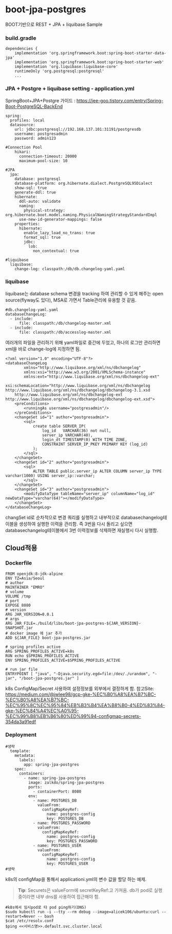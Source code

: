 # boot-jpa-postgres
BOOT기반으로 REST + JPA + liquibase Sample
### build.gradle
```
dependencies {
    implementation 'org.springframework.boot:spring-boot-starter-data-jpa'
    implementation 'org.springframework.boot:spring-boot-starter-web'
    implementation 'org.liquibase:liquibase-core'
    runtimeOnly 'org.postgresql:postgresql'
    ...
```
### JPA + Postgre + liquibase setting - application.yml
SpringBoot+JPA+Postgre 가이드 : https://jee-goo.tistory.com/entry/Spring-Boot-PostgreSQL-BackEnd
```
spring:
  profiles: local
  datasource:
    url: jdbc:postgresql://192.168.137.101:31191/postgresdb
    username: postgresadmin
    password: admin123

#Connection Pool
    hikari:
      connection-timeout: 20000
      maximum-pool-size: 10

#JPA
  jpa:
    database: postgresql
    database-platform: org.hibernate.dialect.PostgreSQL95Dialect
    show-sql: true
    generate-ddl: true
    hibernate:
      ddl-auto: validate
      naming:
        physical-strategy: org.hibernate.boot.model.naming.PhysicalNamingStrategyStandardImpl
      use-new-id-generator-mappings: false
    properties:
      hibernate:
        enable_lazy_load_no_trans: true
        format_sql: true
        jdbc:
          lob:
            non_contextual: true

#liquibase
  liquibase:
    change-log: classpath:/db/db.changelog-yaml.yaml
```
### liquibase
liquibase는 database schema 변경을 tracking 하여 관리할 수 있게 해주는 open source(flyway도 있다), MSA로 가면서 Table관리에 유용할 것 같음.
```
#db.changelog-yaml.yaml
databaseChangeLog:
  - include:
      file: classpath:/db/changelog-master.xml
  - include:
      file: classpath:/db/accesslog-master.xml
```
여러개의 파일을 관리하기 위해 yaml파일로 중간에 두었고, 하나의 로그만 관리하면 xml을 바로 change-log에 지정하면 됨.
```
<?xml version="1.0" encoding="UTF-8"?>
<databaseChangeLog
        xmlns="http://www.liquibase.org/xml/ns/dbchangelog"
        xmlns:xsi="http://www.w3.org/2001/XMLSchema-instance"
        xmlns:ext="http://www.liquibase.org/xml/ns/dbchangelog-ext"
        xsi:schemaLocation="http://www.liquibase.org/xml/ns/dbchangelog http://www.liquibase.org/xml/ns/dbchangelog/dbchangelog-3.1.xsd
    http://www.liquibase.org/xml/ns/dbchangelog-ext http://www.liquibase.org/xml/ns/dbchangelog/dbchangelog-ext.xsd">
    <preConditions>
        <runningAs username="postgresadmin"/>
    </preConditions>
    <changeSet id="1" author="postgresadmin">
        <sql>
            create table SERVER_IP(
                log_id   VARCHAR(36) not null,
                server_ip VARCHAR(40),
                login_dt TIMESTAMP(0) WITH TIME ZONE,
                CONSTRAINT SERVER_IP_PKEY PRIMARY KEY (log_id)
            );
        </sql>
    </changeSet>
    <changeSet id="2" author="postgresadmin">
        <sql>
            ALTER TABLE public.server_ip ALTER COLUMN server_ip TYPE varchar(1000) USING server_ip::varchar;
        </sql>
    </changeSet>
    <changeSet id="3" author="postgresadmin">
        <modifyDataType tableName="server_ip" columnName="log_id" newDataType="varchar(64)"></modifyDataType>
    </changeSet>
</databaseChangeLog>
```
changSet id로 순차적으로 변경 쿼리를 실행하고 내부적으로 databasechangelog테이블을 생성하여 실행한 이력을 관리함.
즉 3번을 다시 돌리고 싶으면 databasechangelog테이블에서 3번 이력정보를 삭제하면 재실행시 다시 실행함.
## Cloud적용
### Dockerfile
```
FROM openjdk:8-jdk-alpine
ENV TZ=Asia/Seoul
# author
MAINTAINER "EMRO"
# volume
VOLUME /tmp
# port
EXPOSE 8080
# version
ARG JAR_VERSION=0.0.1
# args
ARG JAR_FILE=./build/libs/boot-jpa-postgres-${JAR_VERSION}-SNAPSHOT.jar
# docker image 에 jar 추가
ADD ${JAR_FILE} boot-jpa-postgres.jar

# spring profiles active
ARG SPRING_PROFILES_ACTIVE=k8s
RUN echo $SPRING_PROFILES_ACTIVE
ENV SPRING_PROFILES_ACTIVE=$SPRING_PROFILES_ACTIVE

# run jar file
ENTRYPOINT [ "java", "-Djava.security.egd=file:/dev/./urandom", "-jar", "/boot-jpa-postgres.jar" ]
```
k8s ConfigMap/Secret 사용하여 설정정보를 외부에서 결정하게 함.
참고Site: https://medium.com/@jwlee98/gcp-gke-%EC%B0%A8%EA%B7%BC-%EC%B0%A8%EA%B7%BC-%EC%95%8C%EC%95%84%EB%B3%B4%EA%B8%B0-4%ED%83%84-gke-%EC%84%A4%EC%A0%95-%EC%99%B8%EB%B6%80%ED%99%94-configmap-secrets-354da3a91edf
### Deployment
```
#생략
  template:
    metadata:
      labels:
        app: spring-jpa-postgres
    spec:
      containers:
        - name: spring-jpa-postgres
          image: zalkdo/spring-jpa-postgres
          ports:
            - containerPort: 8080
          env:
            - name: POSTGRES_DB
              valueFrom:
                configMapKeyRef:
                  name: postgres-config
                  key: POSTGRES_DB
            - name: POSTGRES_PASSWORD
              valueFrom:
                configMapKeyRef:
                  name: postgres-config
                  key: POSTGRES_PASSWORD
            - name: POSTGRES_USER
              valueFrom:
                configMapKeyRef:
                  name: postgres-config
                  key: POSTGRES_USER
#생략
```
k8s의 configMap을 통해서 applicationi.yml의 변수 값을 할당 하는 예제.
> **Tip**: Securets은 valueForm에 secretKeyRef:고 가져옴. db가 pod로 실행 중이라면 내부 dns를 사용하여 접근해야 함.
>
```
#k8s에서 임시pod로 타 pod ping하기(DNS)
$sudo kubectl run -i --tty --rm debug --image=alicek106/ubuntu:curl --restart=Never -- bash
$cat /etc/resolv.conf
$ping <<서비스명>>.default.svc.cluster.local
```